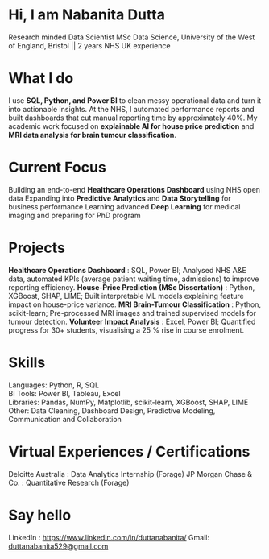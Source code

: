 # Hi, I am Nabanita Dutta
Research minded Data Scientist
MSc Data Science, University of the West of England, Bristol || 2 years NHS UK experience

# What I do
I use **SQL, Python, and Power BI** to clean messy operational data and turn it into actionable insights.
At the NHS, I automated performance reports and built dashboards that cut manual reporting time by approximately 40%.
My academic work focused on **explainable AI for house price prediction** and **MRI data analysis for brain tumour classification**.

# Current Focus
Building an end-to-end **Healthcare Operations Dashboard** using NHS open data
Expanding into **Predictive Analytics** and **Data Storytelling** for business performance 
Learning advanced **Deep Learning** for medical imaging and preparing for PhD program

# Projects
**Healthcare Operations Dashboard** : SQL, Power BI; Analysed NHS A&E data, automated KPIs (average patient waiting time, admissions) to improve reporting efficiency.
**House-Price Prediction (MSc Dissertation)** : Python, XGBoost, SHAP, LIME; Built interpretable ML models explaining feature impact on house-price variance.
**MRI Brain-Tumour Classification** : Python, scikit-learn; Pre-processed MRI images and trained supervised models for tumour detection.
**Volunteer Impact Analysis** : Excel, Power BI; Quantified progress for 30+ students, visualising a 25 % rise in course enrolment.

# Skills
Languages: Python, R, SQL  
BI Tools: Power BI, Tableau, Excel  
Libraries: Pandas, NumPy, Matplotlib, scikit-learn, XGBoost, SHAP, LIME  
Other: Data Cleaning, Dashboard Design, Predictive Modeling, Communication and Collaboration 

# Virtual Experiences / Certifications
Deloitte Australia : Data Analytics Internship (Forage)
JP Morgan Chase & Co. : Quantitative Research (Forage) 

# Say hello
LinkedIn : https://www.linkedin.com/in/duttanabanita/
Gmail: duttanabanita529@gmail.com
